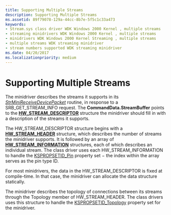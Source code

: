 ```yaml
---
title: Supporting Multiple Streams
description: Supporting Multiple Streams
ms.assetid: 89f79078-129a-44cc-8b7e-5f5c1c33a473
keywords:
- Stream.sys class driver WDK Windows 2000 Kernel , multiple streams
- streaming minidrivers WDK Windows 2000 Kernel , multiple streams
- minidrivers WDK Windows 2000 Kernel Streaming , multiple streams
- multiple streams WDK streaming minidriver
- stream numbers supported WDK streaming minidriver
ms.date: 04/20/2017
ms.localizationpriority: medium
---
```


# Supporting Multiple Streams





The minidriver describes the streams it supports in its [*StrMiniReceiveDevicePacket*](https://docs.microsoft.com/windows-hardware/drivers/ddi/content/strmini/nc-strmini-phw_receive_device_srb) routine, in response to a SRB\_GET\_STREAM\_INFO request. The **CommandData.StreamBuffer** points to the [**HW\_STREAM\_DESCRIPTOR**](https://docs.microsoft.com/windows-hardware/drivers/ddi/content/strmini/ns-strmini-_hw_stream_descriptor) structure the minidriver should fill in with a description of the streams it supports.

The HW\_STREAM\_DESCRIPTOR structure begins with a [**HW\_STREAM\_HEADER**](https://docs.microsoft.com/windows-hardware/drivers/ddi/content/strmini/ns-strmini-_hw_stream_header) structure, which describes the number of streams the minidriver supports. It is followed by an array of [**HW\_STREAM\_INFORMATION**](https://docs.microsoft.com/windows-hardware/drivers/ddi/content/strmini/ns-strmini-_hw_stream_information) structures, each of which describes an individual stream. The class driver uses each HW\_STREAM\_INFORMATION to handle the [KSPROPSETID\_Pin](https://docs.microsoft.com/windows-hardware/drivers/stream/kspropsetid-pin) property set − the index within the array serves as the pin type ID.

For most minidrivers, the data in the HW\_STREAM\_DESCRIPTOR is fixed at compile-time. In that case, the minidriver can allocate the data structure statically.

The minidriver describes the topology of connections between its streams through the Topology member of HW\_STREAM\_HEADER. The class drivers uses this structure to handle the [KSPROPSETID\_Topology](https://docs.microsoft.com/windows-hardware/drivers/stream/kspropsetid-topology) property set for the minidriver.

 

 




